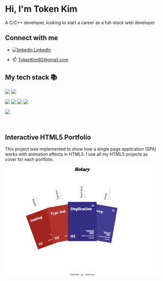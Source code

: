 # Hi, I'm Token Kim

A C/C++ developer, looking to start a career as a full-stack web developer
<br/>

## Connect with me

- <p>
    <a href="https://www.linkedin.com/in/deokgeun-kim-9189ab247/" rel="nofollow noreferrer">
      <img src="https://i.stack.imgur.com/gVE0j.png" alt="linkedin"> LinkedIn </img>
    </a>
  </p>
- :mailbox: TokenKim92@gmail.com
  <br/>

## My tech stack :books:

<p>
    <img src="https://img.shields.io/badge/C-A8B9CC?style=flat-square&logo=C&logoColor=white"/>
    <img src="https://img.shields.io/badge/C++-00599C?style=flat-square&logo=C++&logoColor=white"/>
</p>

<p>
    <img src="https://img.shields.io/badge/HTML5-E34F26?style=flat-square&logo=HTML5&logoColor=white"/>
    <img src="https://img.shields.io/badge/CSS3-1572B6?style=flat-square&logo=CSS3&logoColor=white"/>
    <img src="https://img.shields.io/badge/JavaScript-F7DF1E?style=flat-square&logo=JavaScript&logoColor=white"/>
    <img src="https://img.shields.io/badge/React-61DAFB?style=flat-square&logo=React&logoColor=white"/>
</p>

<p>
    <img src="https://img.shields.io/badge/Git-F05032?style=flat-square&logo=Git&logoColor=white"/>
</p>
<br/>

## Interactive HTML5 Portfolio

This project was implemented to show how a single page application (SPA) works with animation effects in HTML5. I use all my HTML5 projects as cover for each portfolio.

<a href="https://tokenkim92.github.io/Rotary/" target="blank">
  <img src="./imgs/Rotary.png" alt="Rotary"/>
</a>
